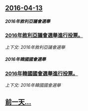 ## [2016-04-13](/zh/news/2016/04/13/index.md)

##### 2016年敘利亞議會選舉
### [2016年敘利亞議會選舉進行投票。 ](/zh/news/2016/04/13/2016年敘利亞議會選舉進行投票.md)
_上下文: 2016年敘利亞議會選舉_

##### 2016年韓國國會選舉
### [2016年韓國國會選舉進行投票。 ](/zh/news/2016/04/13/2016年韓國國會選舉進行投票.md)
_上下文: 2016年韓國國會選舉_

## [前一天...](/zh/news/2016/04/10/index.md)

